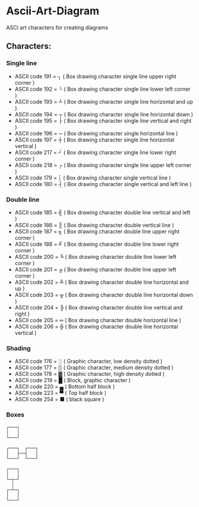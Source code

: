 # Ascii-Art-Diagram

ASCI art characters for creating diagrams

## Characters:

### Single line

* ASCII code 191 = ┐ ( Box drawing character single line upper right corner )
* ASCII code 192 = └ ( Box drawing character single line lower left corner )
* ASCII code 193 = ┴ ( Box drawing character single line horizontal and up )
* ASCII code 194 = ┬ ( Box drawing character single line horizontal down )
* ASCII code 195 = ├ ( Box drawing character single line vertical and right )
* ASCII code 196 = ─ ( Box drawing character single horizontal line )
* ASCII code 197 = ┼ ( Box drawing character single line horizontal vertical )
* ASCII code 217 = ┘ ( Box drawing character single line lower right corner )
* ASCII code 218 = ┌ ( Box drawing character single line upper left corner )
* ASCII code 179 = │ ( Box drawing character single vertical line )
* ASCII code 180 = ┤ ( Box drawing character single vertical and left line )

### Double line

* ASCII code 185 = ╣ ( Box drawing character double line vertical and left )
* ASCII code 186 = ║ ( Box drawing character double vertical line )
* ASCII code 187 = ╗ ( Box drawing character double line upper right corner )
* ASCII code 188 = ╝ ( Box drawing character double line lower right corner )
* ASCII code 200 = ╚ ( Box drawing character double line lower left corner )
* ASCII code 201 = ╔ ( Box drawing character double line upper left corner )
* ASCII code 202 = ╩ ( Box drawing character double line horizontal and up )
* ASCII code 203 = ╦ ( Box drawing character double line horizontal down )
* ASCII code 204 = ╠ ( Box drawing character double line vertical and right )
* ASCII code 205 = ═ ( Box drawing character double horizontal line )
* ASCII code 206 = ╬ ( Box drawing character double line horizontal vertical )

### Shading

* ASCII code 176 = ░ ( Graphic character, low density dotted )
* ASCII code 177 = ▒ ( Graphic character, medium density dotted )
* ASCII code 178 = ▓ ( Graphic character, high density dotted )
* ASCII code 219 = █ ( Block, graphic character )
* ASCII code 220 = ▄ ( Bottom half block )
* ASCII code 223 = ▀ ( Top half block )
* ASCII code 254 = ■ ( black square )

### Boxes

```
┌───┐
│   │
└───┘

┌───┐  ┌───┐
│   ├──┤   │
└───┘  └───┘

┌───┐
│   │
└─┬─┘
  │
┌─┴─┐
│   │
└───┘

```

